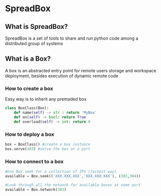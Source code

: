 # SpreadBox

## What is SpreadBox?
SpreadBox is a set of tools to share and run python code among a distributed group of systems

## What is a Box?

A box is an abstracted entry point for remote users storage and workspace deployment, besides execution of dynamic remote code

### How to create a box

Easy way is to inherit any premaded box
```python
class BoxClass(Box):
    def name(self) -> str : return 'MyBox'
    def on(self) -> bool: return True
    def overload(self) -> int: return 0
```

### How to deploy a box

```python
box = BoxClass() #create a box instance
box.serve(303) #serve the box at a port
```

### How to connect to a box

```python
#Use Box.seek for a collection of IPs (fastest way)
available = Box.seek(('XXX.XXX.XXX','XXX.XXX.XXX'), (303,304))

#Look through all the network for available boxes at some port
available = Box.network(303)
```